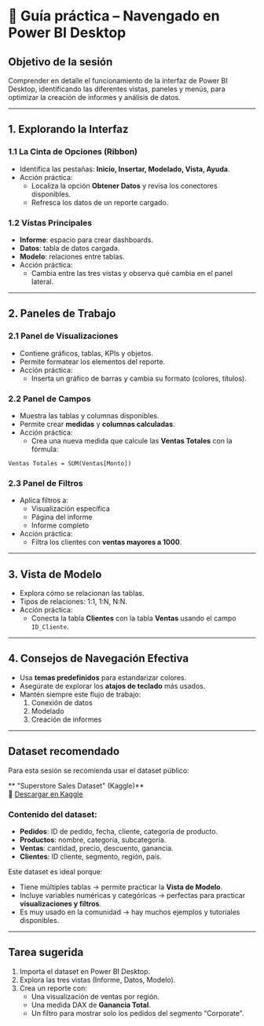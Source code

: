 # 📘 Guía práctica – Navengado en Power BI Desktop

## Objetivo de la sesión
Comprender en detalle el funcionamiento de la interfaz de Power BI Desktop, identificando las diferentes vistas, paneles y menús, para optimizar la creación de informes y análisis de datos.  

---

## 1. Explorando la Interfaz  

### 1.1 La Cinta de Opciones (Ribbon)  
- Identifica las pestañas: **Inicio, Insertar, Modelado, Vista, Ayuda**.  
- Acción práctica:  
  - Localiza la opción **Obtener Datos** y revisa los conectores disponibles.  
  - Refresca los datos de un reporte cargado.  

### 1.2 Vistas Principales  
- **Informe**: espacio para crear dashboards.  
- **Datos**: tabla de datos cargada.  
- **Modelo**: relaciones entre tablas.  
- Acción práctica:  
  - Cambia entre las tres vistas y observa qué cambia en el panel lateral.  

---

## 2. Paneles de Trabajo  

### 2.1 Panel de Visualizaciones  
- Contiene gráficos, tablas, KPIs y objetos.  
- Permite formatear los elementos del reporte.  
- Acción práctica:  
  - Inserta un gráfico de barras y cambia su formato (colores, títulos).  

### 2.2 Panel de Campos  
- Muestra las tablas y columnas disponibles.  
- Permite crear **medidas** y **columnas calculadas**.  
- Acción práctica:  
  - Crea una nueva medida que calcule las **Ventas Totales** con la fórmula:  

```DAX
Ventas Totales = SUM(Ventas[Monto])
```  

### 2.3 Panel de Filtros  
- Aplica filtros a:  
  - Visualización específica  
  - Página del informe  
  - Informe completo  
- Acción práctica:  
  - Filtra los clientes con **ventas mayores a 1000**.  

---

## 3. Vista de Modelo  
- Explora cómo se relacionan las tablas.  
- Tipos de relaciones: 1:1, 1:N, N:N.  
- Acción práctica:  
  - Conecta la tabla **Clientes** con la tabla **Ventas** usando el campo `ID_Cliente`.  

---

## 4. Consejos de Navegación Efectiva  
- Usa **temas predefinidos** para estandarizar colores.  
- Asegúrate de explorar los **atajos de teclado** más usados.  
- Mantén siempre este flujo de trabajo:  
  1. Conexión de datos  
  2. Modelado  
  3. Creación de informes  

---

## Dataset recomendado  

Para esta sesión se recomienda usar el dataset público:  

** "Superstore Sales Dataset" (Kaggle)**  
🔗 [Descargar en Kaggle](https://www.kaggle.com/datasets/abhisheksinghblr/superstore-dataset)  

### Contenido del dataset:  
- **Pedidos**: ID de pedido, fecha, cliente, categoría de producto.  
- **Productos**: nombre, categoría, subcategoría.  
- **Ventas**: cantidad, precio, descuento, ganancia.  
- **Clientes**: ID cliente, segmento, región, país.  

Este dataset es ideal porque:  
- Tiene múltiples tablas → permite practicar la **Vista de Modelo**.  
- Incluye variables numéricas y categóricas → perfectas para practicar **visualizaciones y filtros**.  
- Es muy usado en la comunidad → hay muchos ejemplos y tutoriales disponibles.  

---

## Tarea sugerida  
1. Importa el dataset en Power BI Desktop.  
2. Explora las tres vistas (Informe, Datos, Modelo).  
3. Crea un reporte con:  
   - Una visualización de ventas por región.  
   - Una medida DAX de **Ganancia Total**.  
   - Un filtro para mostrar solo los pedidos del segmento “Corporate”.  
